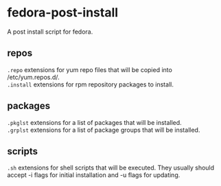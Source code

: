 # fedora-post-install
A post install script for fedora.  

## repos

```.repo``` extensions for yum repo files that will be copied into /etc/yum.repos.d/.  
```.install``` extensions for rpm repository packages to install.  

## packages

```.pkglst``` extensions for a list of packages that will be installed.  
```.grplst``` extensions for a list of package groups that will be installed.  

## scripts

```.sh``` extensions for shell scripts that will be executed.
They usually should accept -i flags for initial installation and -u flags for updating.

